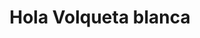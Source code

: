 ---
layout: ../../layouts/ProductPage.astro
image: /carro.png
title: Hola Volqueta blanca
onSale: false
year: 2023
model: BettyFlu
page: "./Merch/volqueta-blanca"
---